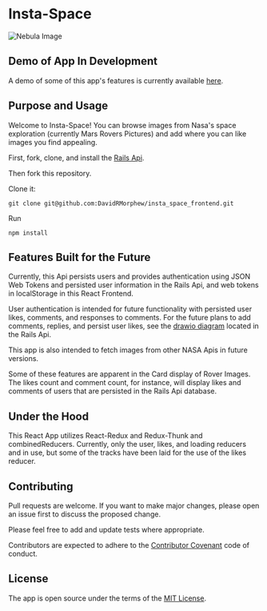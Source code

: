 # Insta-Space

![Nebula Image](https://lh3.googleusercontent.com/YGJ77qN9KiwctZgfqV8Bf3hNo0rZvcFaPKDTkvtS6kVbtwyCS80Pm6dpXzJCCLZE1Q)

## Demo of App In Development

A demo of some of this app's features is currently available [here]("https://insta-space.netlify.app").

## Purpose and Usage

Welcome to Insta-Space! You can browse images from Nasa's space exploration (currently Mars Rovers Pictures) and add where you can like images you find appealing.

First, fork, clone, and install the [Rails Api](https://github.com/DavidRMorphew/insta_space_backend).

Then fork this repository.

Clone it:
```
git clone git@github.com:DavidRMorphew/insta_space_frontend.git
```
Run
```
npm install
```
## Features Built for the Future

Currently, this Api persists users and provides authentication using JSON Web Tokens and persisted user information in the Rails Api, and web tokens in localStorage in this React Frontend.

User authentication is intended for future functionality with persisted user likes, comments, and responses to comments. For the future plans to add comments, replies, and persist user likes, see the  [drawio diagram](/Users/Morpheus299800/Projects/coding_challenges/my-insta-space-split/insta-space-backend/insta_space_backend/database_table.png) located in the Rails Api.

This app is also intended to fetch images from other NASA Apis in future versions.

Some of these features are apparent in the Card display of Rover Images. The likes count and comment count, for instance, will display likes and comments of users that are persisted in the Rails Api database.

## Under the Hood

This React App utilizes React-Redux and Redux-Thunk and combinedReducers. Currently, only the user, likes, and loading reducers and in use, but some of the tracks have been laid for the use of the likes reducer.

## Contributing

Pull requests are welcome. If you want to make major changes, please open an issue first to discuss the proposed change.

Please feel free to add and update tests where appropriate.

Contributors are expected to adhere to the [Contributor Covenant](https://www.contributor-covenant.org/) code of conduct.

## License

The app is open source under the terms of the [MIT License](https://github.com/DavidRMorphew/insta_space_frontend/blob/main/LICENSE.TXT).
